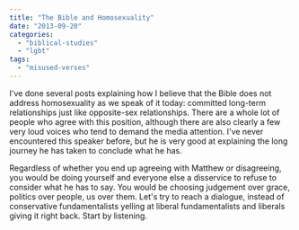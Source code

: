 ```yaml
---
title: "The Bible and Homosexuality"
date: "2013-09-20"
categories: 
  - "biblical-studies"
  - "lgbt"
tags: 
  - "misused-verses"
---
```


I've done several posts explaining how I believe that the Bible does not address homosexuality as we speak of it today: committed long-term relationships just like opposite-sex relationships. There are a whole lot of people who agree with this position, although there are also clearly a few very loud voices who tend to demand the media attention. I've never encountered this speaker before, but he is very good at explaining the long journey he has taken to conclude what he has.

Regardless of whether you end up agreeing with Matthew or disagreeing, you would be doing yourself and everyone else a disservice to refuse to consider what he has to say. You would be choosing judgement over grace, politics over people, us over them. Let's try to reach a dialogue, instead of conservative fundamentalists yelling at liberal fundamentalists and liberals giving it right back. Start by listening.
